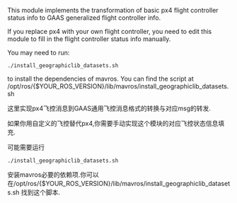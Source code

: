 This module implements the transformation of basic px4 flight controller status info to GAAS generalized flight controller info.

If you replace px4 with your own flight controller, you need to edit this module to fill in the flight controller status info manually.

You may need to run:

    ./install_geographiclib_datasets.sh

to install the dependencies of mavros. You can find the script at /opt/ros/{$YOUR_ROS_VERSION}/lib/mavros/install_geographiclib_datasets.sh


这里实现px4飞控消息到GAAS通用飞控消息格式的转换与对应msg的转发.

如果你用自定义的飞控替代px4,你需要手动实现这个模块的对应飞控状态信息填充.


可能需要运行

    ./install_geographiclib_datasets.sh

安装mavros必要的依赖项.你可以在/opt/ros/{$YOUR_ROS_VERSION}/lib/mavros/install_geographiclib_datasets.sh 找到这个脚本.
